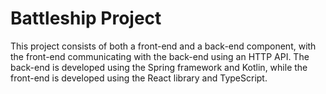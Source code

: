 
# Battleship Project

This project consists of both a front-end and a back-end component, with the front-end communicating with the back-end using an HTTP API.
 The back-end is developed using the Spring framework and Kotlin, while the front-end is developed using the React library and TypeScript.
